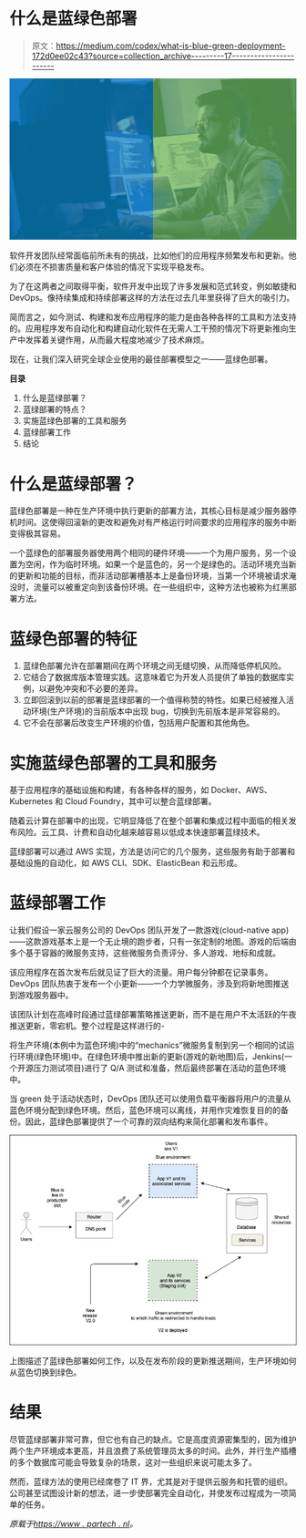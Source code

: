 # 什么是蓝绿色部署

> 原文：<https://medium.com/codex/what-is-blue-green-deployment-172d0ee02c43?source=collection_archive---------17----------------------->

![](img/ad0647684b80d698193da32a17c2a669.png)

软件开发团队经常面临前所未有的挑战，比如他们的应用程序频繁发布和更新。他们必须在不损害质量和客户体验的情况下实现平稳发布。

为了在这两者之间取得平衡，软件开发中出现了许多发展和范式转变，例如敏捷和 DevOps。像持续集成和持续部署这样的方法在过去几年里获得了巨大的吸引力。

简而言之，如今测试、构建和发布应用程序的能力是由各种各样的工具和方法支持的。应用程序发布自动化和构建自动化软件在无需人工干预的情况下将更新推向生产中发挥着关键作用，从而最大程度地减少了技术麻烦。

现在，让我们深入研究全球企业使用的最佳部署模型之一——蓝绿色部署。

**目录**

1.  什么是蓝绿部署？
2.  蓝绿部署的特点？
3.  实施蓝绿色部署的工具和服务
4.  蓝绿部署工作
5.  结论

# 什么是蓝绿部署？

蓝绿色部署是一种在生产环境中执行更新的部署方法，其核心目标是减少服务器停机时间。这使得回滚新的更改和避免对有严格运行时间要求的应用程序的服务中断变得极其容易。

一个蓝绿色的部署服务器使用两个相同的硬件环境——一个为用户服务，另一个设置为空闲，作为临时环境。如果一个是蓝色的，另一个是绿色的。活动环境充当新的更新和功能的目标，而非活动部署槽基本上是备份环境，当第一个环境被请求淹没时，流量可以被重定向到该备份环境。在一些组织中，这种方法也被称为红黑部署方法。

# 蓝绿色部署的特征

1.  蓝绿色部署允许在部署期间在两个环境之间无缝切换，从而降低停机风险。
2.  它结合了数据库版本管理实践。这意味着它为开发人员提供了单独的数据库实例，以避免冲突和不必要的差异。
3.  立即回滚到以前的部署是蓝绿部署的一个值得称赞的特性。如果已经被推入活动环境(生产环境)的当前版本中出现 bug，切换到先前版本是非常容易的。
4.  它不会在部署后改变生产环境的价值，包括用户配置和其他角色。

# 实施蓝绿色部署的工具和服务

基于应用程序的基础设施和构建，有各种各样的服务，如 Docker、AWS、Kubernetes 和 Cloud Foundry，其中可以整合蓝绿部署。

随着云计算在部署中的出现，它明显降低了在整个部署和集成过程中面临的相关发布风险。云工具、计费和自动化越来越容易以低成本快速部署蓝绿技术。

蓝绿部署可以通过 AWS 实现，方法是访问它的几个服务，这些服务有助于部署和基础设施的自动化，如 AWS CLI、SDK、ElasticBean 和云形成。

# 蓝绿部署工作

让我们假设一家云服务公司的 DevOps 团队开发了一款游戏(cloud-native app)——这款游戏基本上是一个无止境的跑步者，只有一张定制的地图。游戏的后端由多个基于容器的微服务支持，这些微服务负责评分、多人游戏、地标和成就。

该应用程序在首次发布后就见证了巨大的流量。用户每分钟都在记录事务。DevOps 团队热衷于发布一个小更新——一个力学微服务，涉及到将新地图推送到游戏服务器中。

该团队计划在高峰时段通过蓝绿部署策略推送更新，而不是在用户不太活跃的午夜推送更新，零宕机。整个过程是这样进行的-

将生产环境(本例中为蓝色环境)中的“mechanics”微服务复制到另一个相同的试运行环境(绿色环境)中。在绿色环境中推出新的更新(游戏的新地图)后，Jenkins(一个开源压力测试项目)进行了 Q/A 测试和准备，然后最终部署在活动的蓝色环境中。

当 green 处于活动状态时，DevOps 团队还可以使用负载平衡器将用户的流量从蓝色环境分配到绿色环境。然后，蓝色环境可以离线，并用作灾难恢复目的的备份。因此，蓝绿色部署提供了一个可靠的双向结构来简化部署和发布事件。

![](img/0ebeaaeb6a9f00b2fb301b52336f9847.png)

上图描述了蓝绿色部署如何工作，以及在发布阶段的更新推送期间，生产环境如何从蓝色切换到绿色。

# 结果

尽管蓝绿部署非常可靠，但它也有自己的缺点。它是高度资源密集型的，因为维护两个生产环境成本更高，并且浪费了系统管理员太多的时间。此外，并行生产插槽的多个数据库可能会导致复杂的场景，这对一些组织来说可能太多了。

然而，蓝绿方法的使用已经席卷了 IT 界，尤其是对于提供云服务和托管的组织。公司甚至试图设计新的想法，进一步使部署完全自动化，并使发布过程成为一项简单的任务。

*原载于*[*https://www . partech . nl*](https://www.partech.nl/nl/publicaties/2021/07/what-is-blue-green-deployment)*。*